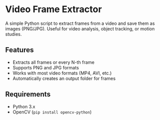 # Video Frame Extractor

A simple Python script to extract frames from a video and save them as images (PNG/JPG). Useful for video analysis, object tracking, or motion studies.

## Features
- Extracts all frames or every N-th frame
- Supports PNG and JPG formats
- Works with most video formats (MP4, AVI, etc.)
- Automatically creates an output folder for frames

## Requirements
- Python 3.x
- OpenCV (`pip install opencv-python`)


